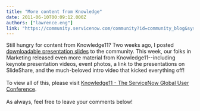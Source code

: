 ```yaml
---
title: "More content from Knowledge"
date: 2011-06-10T00:09:12.000Z
authors: ["lawrence.eng"]
link: "https://community.servicenow.com/community?id=community_blog&sys_id=5e4d2229dbd0dbc01dcaf3231f9619ff"
---
```

<p>Still hungry for content from Knowledge11? Two weeks ago, I posted <a title="mmunity.service-now.com/knowledge11-presentations" href="http://community.service-now.com/knowledge11-presentations">downloadable presentation slides</a> to the community. This week, our folks in Marketing released even more material from Knowledge11--including keynote presentation videos, event photos, a link to the presentations on SlideShare, and the much-beloved intro video that kicked everything off!<br /><br />To view all of this, please visit <a title="w.service-now.com/knowledge.do?sysparm_document_key=kb_knowledge,a56d955c0a0a3cc8016664088dad5818" href="http://www.service-now.com/knowledge.do?sysparm_document_key=kb_knowledge,a56d955c0a0a3cc8016664088dad5818">Knowledge11 - The ServiceNow Global User Conference</a>.<br /><br />As always, feel free to leave your comments below!</p>